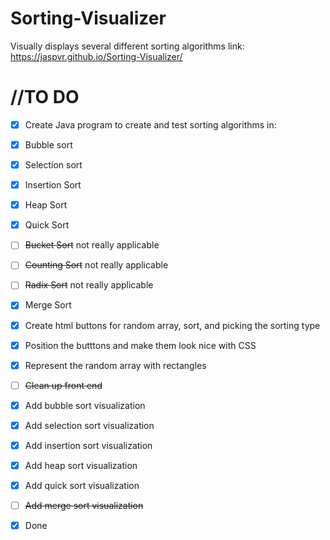 # Sorting-Visualizer
Visually displays several different sorting algorithms
link: https://jaspvr.github.io/Sorting-Visualizer/



# //TO DO
- [x] Create Java program to create and test sorting algorithms in: 
- [x] Bubble sort
- [x] Selection sort
- [x] Insertion Sort
- [x] Heap Sort
- [x] Quick Sort
- [ ] ~~Bucket Sort~~ not really applicable
- [ ] ~~Counting Sort~~ not really applicable
- [ ] ~~Radix Sort~~ not really applicable
- [x] Merge Sort
- [x] Create html buttons for random array, sort, and picking the sorting type
- [x] Position the butttons and make them look nice with CSS
- [x] Represent the random array with rectangles
- [ ] ~~Clean up front end~~
- [x] Add bubble sort visualization
- [x] Add selection sort visualization
- [x] Add insertion sort visualization
- [x] Add heap sort visualization
- [x] Add quick sort visualization
- [ ] ~~Add merge sort visualization~~
- [x] Done

